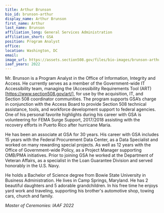 ```yaml
---
title: Arthur Brunson
bio_id: brunson-arthur
display_name: Arthur Brunson
first_name: Arthur
last_name: Brunson
affiliation_long: General Services Administration
affiliation_short: GSA
position: Program Analyst
office: 
location: Washington, DC
email: 
image_url: https://assets.section508.gov/files/bio-images/brunson-arthur.png
iaaf_years: 2022
---
```

Mr. Brunson is a Program Analyst in the Office of Information, Integrity and Access. He currently serves as a member of the Government-wide IT Accessibility team, managing the (Accessibility Requirements Tool (ART)[https://www.section508.gov/art/], for use by the acquisition, IT, and Section 508 coordinator communities. The program supports GSA’s charge in conjunction with the Access Board to provide Section 508 technical assistance, tools, and workforce development support to federal agencies. One of his personal favorite highlights during his career with GSA is volunteering for FEMA Surge Support, 2017/2018 assisting with the recovery efforts in Puerto Rico after hurricane Maria.

He has been an associate at GSA for 30 years. His career with GSA includes 15 years with the Federal Procurement Data Center, as a Data Specialist and worked on many rewarding special projects. As well as 12 years with the Office of Government-wide Policy, as a Project Manager supporting OMB/PMA initiatives. Prior to joining GSA he worked at the Department of Veteran Affairs, as a specialist in the Loan Guarantee Division and served honorably in the U.S. Navy.

He holds a Bachelor of Science degree from Bowie State University in Business Administration. He lives in Camp Springs, Maryland. He has 2 beautiful daughters and 5 adorable grandchildren. In his free time he enjoys yard work and traveling, supporting his brother's automotive shop, towing cars, church and family.

_Master of Ceremonies: IAAF 2022_